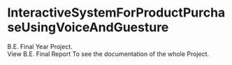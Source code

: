 # InteractiveSystemForProductPurchaseUsingVoiceAndGuesture
B.E. Final Year Project. <br />
View B.E. Final Report To see the documentation of the whole Project. <br />
